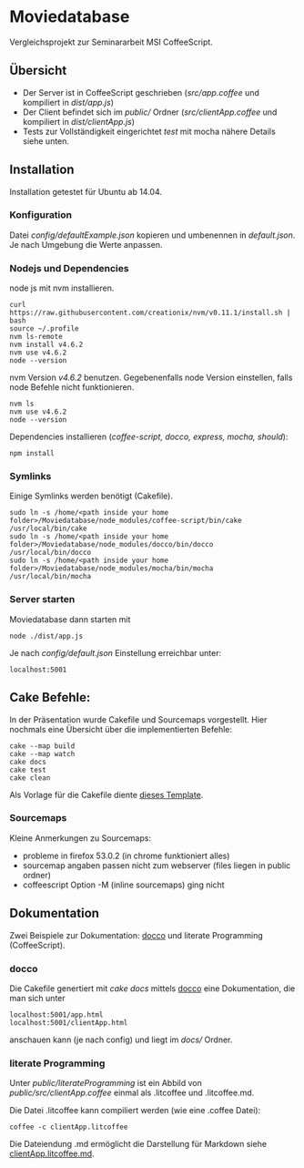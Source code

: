 # Moviedatabase
Vergleichsprojekt zur Seminararbeit MSI CoffeeScript.
## Übersicht
- Der Server ist in CoffeeScript geschrieben (*src/app.coffee* und kompiliert in *dist/app.js*)
- Der Client befindet sich im *public/* Ordner (*src/clientApp.coffee* und kompiliert in *dist/clientApp.js*)
- Tests zur Vollständigkeit eingerichtet *test* mit mocha
nähere Details siehe unten.
## Installation
Installation getestet für Ubuntu ab 14.04.
### Konfiguration
Datei *config/defaultExample.json* kopieren und umbenennen in *default.json*. Je nach Umgebung die Werte anpassen.

### Nodejs und Dependencies
node js mit nvm installieren. 
```
curl https://raw.githubusercontent.com/creationix/nvm/v0.11.1/install.sh | bash
source ~/.profile
nvm ls-remote
nvm install v4.6.2
nvm use v4.6.2
node --version
```
nvm Version _v4.6.2_ benutzen.
Gegebenenfalls node Version einstellen, falls node Befehle nicht funktionieren.
```
nvm ls
nvm use v4.6.2
node --version
```

Dependencies installieren (*coffee-script, docco, express, mocha, should*):
```
npm install
```
### Symlinks
Einige Symlinks werden benötigt (Cakefile).
```
sudo ln -s /home/<path inside your home folder>/Moviedatabase/node_modules/coffee-script/bin/cake /usr/local/bin/cake
sudo ln -s /home/<path inside your home folder>/Moviedatabase/node_modules/docco/bin/docco /usr/local/bin/docco
sudo ln -s /home/<path inside your home folder>/Moviedatabase/node_modules/mocha/bin/mocha /usr/local/bin/mocha
```
### Server starten
Moviedatabase dann starten mit 
```
node ./dist/app.js
```
Je nach *config/default.json* Einstellung erreichbar unter:
```
localhost:5001
```

## Cake Befehle:
In der Präsentation wurde Cakefile und Sourcemaps vorgestellt. Hier nochmals eine Übersicht über die implementierten Befehle:
```
cake --map build
cake --map watch
cake docs
cake test
cake clean
```
Als Vorlage für die Cakefile diente [dieses Template](http://twilson63.github.io/cakefile-template/).
### Sourcemaps
Kleine Anmerkungen zu Sourcemaps:
 - probleme in firefox 53.0.2 (in chrome funktioniert alles)
 - sourcemap angaben passen nicht zum webserver (files liegen in public ordner)
 - coffeescript Option -M (inline sourcemaps) ging nicht

## Dokumentation
Zwei Beispiele zur Dokumentation: [docco](https://jashkenas.github.io/docco/) und literate Programming (CoffeeScript).
### docco
Die Cakefile genertiert mit *cake docs* mittels [docco](https://jashkenas.github.io/docco/) eine Dokumentation, die man sich unter
```
localhost:5001/app.html
localhost:5001/clientApp.html
```
anschauen kann (je nach config) und liegt im *docs/* Ordner.
### literate Programming
Unter *public/literateProgramming* ist ein Abbild von *public/src/clientApp.coffee* einmal als .litcoffee und .litcoffee.md. 

Die Datei .litcoffee kann compiliert werden (wie eine .coffee Datei):
```
coffee -c clientApp.litcoffee
```
Die Dateiendung .md ermöglicht die Darstellung für Markdown siehe [clientApp.litcoffee.md](https://github.com/chappy2/Moviedatabase/blob/master/public/literateProgramming/clientApp.litcoffee.md).
